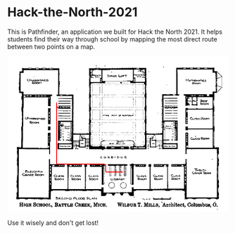 # Hack-the-North-2021

This is Pathfinder, an application we built for Hack the North 2021. It helps students find their way through school by mapping the most direct route between
two points on a map.

<img src="https://github.com/aldew5/Hack-the-North-2021/blob/master/pathfinder.jpg">

Use it wisely and don't get lost!

